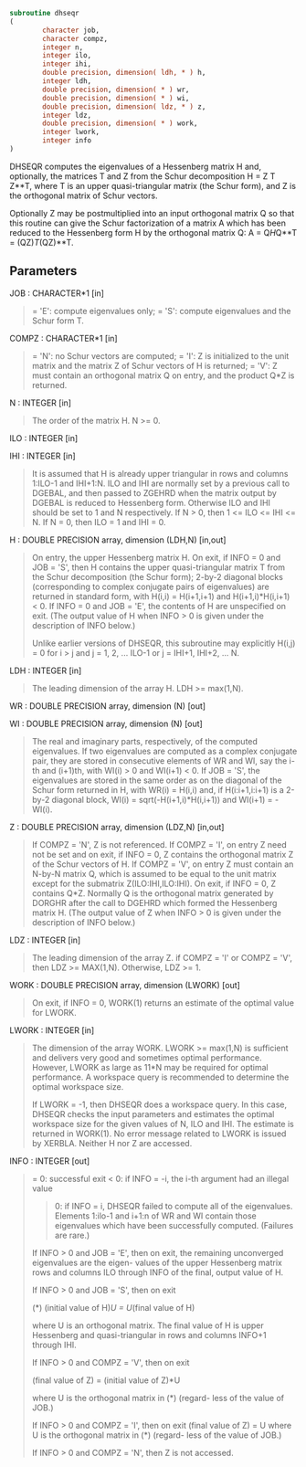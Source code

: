 ```fortran
subroutine dhseqr
(
        character job,
        character compz,
        integer n,
        integer ilo,
        integer ihi,
        double precision, dimension( ldh, * ) h,
        integer ldh,
        double precision, dimension( * ) wr,
        double precision, dimension( * ) wi,
        double precision, dimension( ldz, * ) z,
        integer ldz,
        double precision, dimension( * ) work,
        integer lwork,
        integer info
)
```

DHSEQR computes the eigenvalues of a Hessenberg matrix H
and, optionally, the matrices T and Z from the Schur decomposition
H = Z T Z**T, where T is an upper quasi-triangular matrix (the
Schur form), and Z is the orthogonal matrix of Schur vectors.

Optionally Z may be postmultiplied into an input orthogonal
matrix Q so that this routine can give the Schur factorization
of a matrix A which has been reduced to the Hessenberg form H
by the orthogonal matrix Q:  A = Q*H*Q**T = (QZ)*T*(QZ)**T.

## Parameters
JOB : CHARACTER*1 [in]
> = 'E':  compute eigenvalues only;
> = 'S':  compute eigenvalues and the Schur form T.

COMPZ : CHARACTER*1 [in]
> = 'N':  no Schur vectors are computed;
> = 'I':  Z is initialized to the unit matrix and the matrix Z
> of Schur vectors of H is returned;
> = 'V':  Z must contain an orthogonal matrix Q on entry, and
> the product Q*Z is returned.

N : INTEGER [in]
> The order of the matrix H.  N >= 0.

ILO : INTEGER [in]

IHI : INTEGER [in]
> 
> It is assumed that H is already upper triangular in rows
> and columns 1:ILO-1 and IHI+1:N. ILO and IHI are normally
> set by a previous call to DGEBAL, and then passed to ZGEHRD
> when the matrix output by DGEBAL is reduced to Hessenberg
> form. Otherwise ILO and IHI should be set to 1 and N
> respectively.  If N > 0, then 1 <= ILO <= IHI <= N.
> If N = 0, then ILO = 1 and IHI = 0.

H : DOUBLE PRECISION array, dimension (LDH,N) [in,out]
> On entry, the upper Hessenberg matrix H.
> On exit, if INFO = 0 and JOB = 'S', then H contains the
> upper quasi-triangular matrix T from the Schur decomposition
> (the Schur form); 2-by-2 diagonal blocks (corresponding to
> complex conjugate pairs of eigenvalues) are returned in
> standard form, with H(i,i) = H(i+1,i+1) and
> H(i+1,i)*H(i,i+1) < 0. If INFO = 0 and JOB = 'E', the
> contents of H are unspecified on exit.  (The output value of
> H when INFO > 0 is given under the description of INFO
> below.)
> 
> Unlike earlier versions of DHSEQR, this subroutine may
> explicitly H(i,j) = 0 for i > j and j = 1, 2, ... ILO-1
> or j = IHI+1, IHI+2, ... N.

LDH : INTEGER [in]
> The leading dimension of the array H. LDH >= max(1,N).

WR : DOUBLE PRECISION array, dimension (N) [out]

WI : DOUBLE PRECISION array, dimension (N) [out]
> 
> The real and imaginary parts, respectively, of the computed
> eigenvalues. If two eigenvalues are computed as a complex
> conjugate pair, they are stored in consecutive elements of
> WR and WI, say the i-th and (i+1)th, with WI(i) > 0 and
> WI(i+1) < 0. If JOB = 'S', the eigenvalues are stored in
> the same order as on the diagonal of the Schur form returned
> in H, with WR(i) = H(i,i) and, if H(i:i+1,i:i+1) is a 2-by-2
> diagonal block, WI(i) = sqrt(-H(i+1,i)*H(i,i+1)) and
> WI(i+1) = -WI(i).

Z : DOUBLE PRECISION array, dimension (LDZ,N) [in,out]
> If COMPZ = 'N', Z is not referenced.
> If COMPZ = 'I', on entry Z need not be set and on exit,
> if INFO = 0, Z contains the orthogonal matrix Z of the Schur
> vectors of H.  If COMPZ = 'V', on entry Z must contain an
> N-by-N matrix Q, which is assumed to be equal to the unit
> matrix except for the submatrix Z(ILO:IHI,ILO:IHI). On exit,
> if INFO = 0, Z contains Q*Z.
> Normally Q is the orthogonal matrix generated by DORGHR
> after the call to DGEHRD which formed the Hessenberg matrix
> H. (The output value of Z when INFO > 0 is given under
> the description of INFO below.)

LDZ : INTEGER [in]
> The leading dimension of the array Z.  if COMPZ = 'I' or
> COMPZ = 'V', then LDZ >= MAX(1,N).  Otherwise, LDZ >= 1.

WORK : DOUBLE PRECISION array, dimension (LWORK) [out]
> On exit, if INFO = 0, WORK(1) returns an estimate of
> the optimal value for LWORK.

LWORK : INTEGER [in]
> The dimension of the array WORK.  LWORK >= max(1,N)
> is sufficient and delivers very good and sometimes
> optimal performance.  However, LWORK as large as 11*N
> may be required for optimal performance.  A workspace
> query is recommended to determine the optimal workspace
> size.
> 
> If LWORK = -1, then DHSEQR does a workspace query.
> In this case, DHSEQR checks the input parameters and
> estimates the optimal workspace size for the given
> values of N, ILO and IHI.  The estimate is returned
> in WORK(1).  No error message related to LWORK is
> issued by XERBLA.  Neither H nor Z are accessed.

INFO : INTEGER [out]
> = 0:  successful exit
> < 0:  if INFO = -i, the i-th argument had an illegal
> value
> > 0:  if INFO = i, DHSEQR failed to compute all of
> the eigenvalues.  Elements 1:ilo-1 and i+1:n of WR
> and WI contain those eigenvalues which have been
> successfully computed.  (Failures are rare.)
> 
> If INFO > 0 and JOB = 'E', then on exit, the
> remaining unconverged eigenvalues are the eigen-
> values of the upper Hessenberg matrix rows and
> columns ILO through INFO of the final, output
> value of H.
> 
> If INFO > 0 and JOB   = 'S', then on exit
> 
> (*)  (initial value of H)*U  = U*(final value of H)
> 
> where U is an orthogonal matrix.  The final
> value of H is upper Hessenberg and quasi-triangular
> in rows and columns INFO+1 through IHI.
> 
> If INFO > 0 and COMPZ = 'V', then on exit
> 
> (final value of Z)  =  (initial value of Z)*U
> 
> where U is the orthogonal matrix in (*) (regard-
> less of the value of JOB.)
> 
> If INFO > 0 and COMPZ = 'I', then on exit
> (final value of Z)  = U
> where U is the orthogonal matrix in (*) (regard-
> less of the value of JOB.)
> 
> If INFO > 0 and COMPZ = 'N', then Z is not
> accessed.
